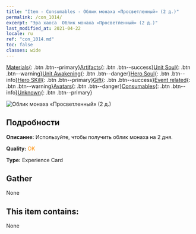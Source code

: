 ```yaml
---
title: "Item - Consumables - Облик монаха «Просветленный» (2 д.)"
permalink: /con_1014/
excerpt: "Эра хаоса  Облик монаха «Просветленный» (2 д.)"
last_modified_at: 2021-04-22
locale: ru
ref: "con_1014.md"
toc: false
classes: wide
---
```

 [Materials](/ItemsRU/){: .btn .btn--primary}[Artifacts](/ItemsRU/Artifacts/){: .btn .btn--success}[Unit Soul](/ItemsRU/UnitSoul/){: .btn .btn--warning}[Unit Awakening](/ItemsRU/UnitAwakening/){: .btn .btn--danger}[Hero Soul](/ItemsRU/HeroSoul/){: .btn .btn--info}[Hero SKill](/ItemsRU/HeroSkill/){: .btn .btn--primary}[Gift](/ItemsRU/Gift/){: .btn .btn--success}[Event related](/ItemsRU/Events/){: .btn .btn--warning}[Avatars](/ItemsRU/Avatars/){: .btn .btn--danger}[Consumables](/ItemsRU/Consumables/){: .btn .btn--info}[Unknown](/ItemsRU/Unknown/){: .btn .btn--primary}

 ![Облик монаха «Просветленный» (2 д.)](/images/u/ti_senglvshengdan.jpg)

## Подробности
 **Описание:** Используйте, чтобы получить облик монаха на 2 дня.

 **Quality:** <span style="color: #FF8C00">OK</span>

 **Type:** Experience Card

## Gather

  None

## This item contains:

  None


